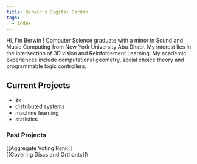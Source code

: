 ```yaml
---
title: Berwin's Digital Garden
tags:
  - index
---
```

Hi, I'm Berwin !
Computer Science graduate with a minor in Sound and Music Computing from New York University Abu Dhabi. My interest lies in the intersection of 3D vision and Reinforcement Learning. My academic experiences include computational geometry, social choice theory and programmable logic controllers.
## Current Projects
- zk
- distributed systems
- machine learning
- statistics
### Past Projects
[[Aggregate Voting Rank]]\
[[Covering Discs and Orthants]]\





